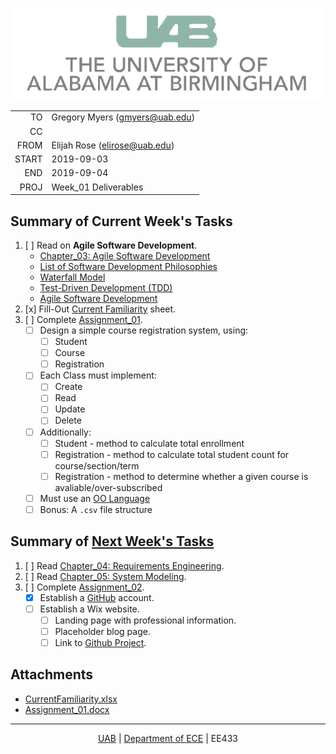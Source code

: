 [![UAB Logo][UABLogo]][UABHome]

|       |                                |
| ----: | ------------------------------ |
|    TO | Gregory Myers (gmyers@uab.edu) |
|    CC |                                |
|  FROM | Elijah Rose (elirose@uab.edu)  |
| START | 2019-09-03                     |
|   END | 2019-09-04                     |
|  PROJ | Week_01 Deliverables           |

## Summary of Current Week's Tasks
1. [ ] Read on **Agile Software Development**. 
   * [Chapter_03: Agile Software Development][Sommerville_03]
   * [List of Software Development Philosophies][philo]
   * [Waterfall Model][waterfall]
   * [Test-Driven Development (TDD)][tdd]
   * [Agile Software Development][asd]
2. [x] Fill-Out [Current Familiarity](CurrentFamiliarity.xlsx) sheet.
3. [ ] Complete [Assignment_01][as1].
   - [ ] Design a simple course registration system, using:
     - [ ] Student
     - [ ] Course
     - [ ] Registration
   - [ ] Each Class must implement:
     - [ ] Create
     - [ ] Read
     - [ ] Update
     - [ ] Delete
   - [ ] Additionally:
     - [ ] Student - method to calculate total enrollment
     - [ ] Registration - method to calculate total student count for course/section/term
     - [ ] Registration - method to determine whether a given course is avaliable/over-subscribed
   - [ ] Must use an [OO Language][oo]
   - [ ] Bonus: A `.csv` file structure

## Summary of [Next Week's Tasks][nextWeek]
1. [ ] Read [Chapter_04: Requirements Engineering][Sommerville_04].
2. [ ] Read [Chapter_05: System Modeling][Sommerville_05].
3. [ ] Complete [Assignment_02][as2].
   - [x] Establish a [GitHub][GHMain] account.
   - [ ] Establish a Wix website.
      - [ ] Landing page with professional information.
      - [ ] Placeholder blog page.
      - [ ] Link to [Github Project][GHProj].

## Attachments
* [CurrentFamiliarity.xlsx][currFam]
* [Assignment_01.docx][as1]

---

<footer style="text-align: center;">
<a href="https://www.uab.edu/home/">UAB</a> | 
<a href="https://www.uab.edu/engineering/ece/">Department of ECE<a> | EE433
</footer>

<!-- COMMON -->
[UABHome]: https://www.uab.edu/home/
[UABLogo]: ./UABLogoTrans.png
[nextWeek]: ../W02/Week_02_Status_Report.md

<!-- DOCUMENTS -->
[currFam]: CurrentFamiliarity.xlsx
[as1]: Assignment_01.docx
[as2]: ../W02/Assignment_02.docx

<!-- TEXTBOOK -->
<!-- ../Resources/SET_Sommerville.pdf -->
[Sommerville_03]: http://iips.icci.edu.iq/images/exam/Software-Engineering-9th-Edition-by-Ian-Sommerville.pdf#page=73
[Sommerville_04]: http://iips.icci.edu.iq/images/exam/Software-Engineering-9th-Edition-by-Ian-Sommerville.pdf#page=99
[Sommerville_05]: http://iips.icci.edu.iq/images/exam/Software-Engineering-9th-Edition-by-Ian-Sommerville.pdf#page=135

<!-- WEB -->
[philo]: https://en.wikipedia.org/wiki/List_of_software_development_philosophies
[waterfall]: https://en.wikipedia.org/wiki/Waterfall_model
[tdd]: https://en.wikipedia.org/wiki/Test-driven_development
[asd]: https://en.wikipedia.org/wiki/Agile_software_development
[GHMain]: https://github.com/Seraphendipity
[GHProj]: https://github.com/Seraphendipity/CocoaRose
[oo]: https://en.wikipedia.org/wiki/Object-oriented_programming